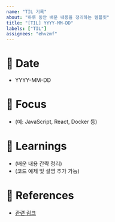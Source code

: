 ```yaml
---
name: "TIL 기록"
about: "하루 동안 배운 내용을 정리하는 템플릿"
title: "[TIL] YYYY-MM-DD"
labels: ["TIL"]
assignees: "ehvzmf"
---
```


# 📅 Date
- YYYY-MM-DD

# 📌 Focus
- (예: JavaScript, React, Docker 등)

# 📝 Learnings
- (배운 내용 간략 정리)
- (코드 예제 및 설명 추가 가능)

# 🔗 References
- [관련 링크](URL)
